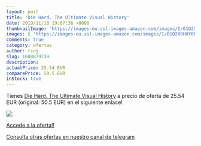 ```yaml
---
layout: post
title: 'Die Hard. The Ultimate Visual History'
date: 2019/11/18 19:07:36 +0000
thumbnailImage: 'https://images-eu.ssl-images-amazon.com/images/I/61O2XOHHY0L._SL200_.jpg'
images: [ 'https://images-eu.ssl-images-amazon.com/images/I/61O2XOHHY0L._SL200_.jpg' ]
comments: true
category: ofertas
author: ring
slug: 1608879739
description:
actualPrice: 25.54 EUR
comparePrice: 50.5 EUR
inStock: true
---
```


Tienes [Die Hard. The Ultimate Visual History](https://www.amazon.com/dp/1608879739/?tag=redken08-20) a precio de oferta de 25.54 EUR (original: 50.5 EUR) en el siguiente enlace!

[![](https://images-eu.ssl-images-amazon.com/images/I/61O2XOHHY0L._SL200_.jpg)](https://www.amazon.com/dp/1608879739/?tag=redken08-20)

[Accede a la oferta!!](https://www.amazon.com/dp/1608879739/?tag=redken08-20)

[Consulta otras ofertas en nuestro canal de telegram](https://t.me/s/ofertas25)
